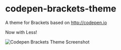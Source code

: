 # codepen-brackets-theme
A theme for Brackets based on http://codepen.io

Now with Less!

![Codepen Brackets Theme Screenshot](https://raw.githubusercontent.com/trvswgnr/codepen-brackets-theme/master/screenshot.png "Codepen Brackets Theme Screenshot")
